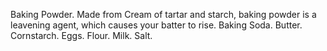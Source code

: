 Baking Powder. Made from Cream of tartar and starch, baking powder is a leavening agent, which causes your batter to rise. 
Baking Soda. 
Butter. 
Cornstarch. 
Eggs. 
Flour. 
Milk. 
Salt.
